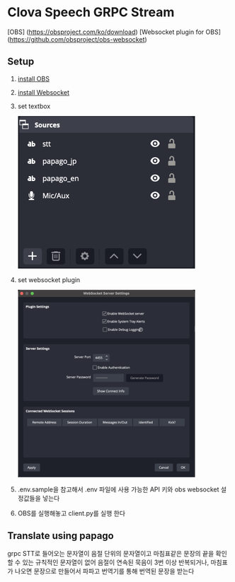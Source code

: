# Clova Speech GRPC Stream

[OBS] (<https://obsproject.com/ko/download>)
[Websocket plugin for OBS] (<https://github.com/obsproject/obs-websocket>)

## Setup

1. [install OBS](https://obsproject.com/ko/download)

2. [install Websocket](https://obsproject.com/ko/download)

3. set textbox <p><img src="./.github/textbox.png" title="textbox" width="400px"></img></p>

4. set websocket plugin <p><img src="./.github/websocket.png" title="websocket Plugin" width="400px"></img></p>

5. .env.sample을 참고해서 .env 파일에 사용 가능한 API 키와 obs websocket 설정값들을 넣는다

6. OBS를 실행해놓고 client.py를 실행 한다

## Translate using papago

grpc STT로 들어오는 문자열이 음절 단위의 문자열이고 마침표같은 문장의 끝을 확인할 수 있는 규칙적인 문자열이 없어
음절이 연속된 묵음이 3번 이상 반복되거나, 마침표가 나오면 문장으로 만들어서 파파고 번역기를 통해 번역된 문장을 받는다
